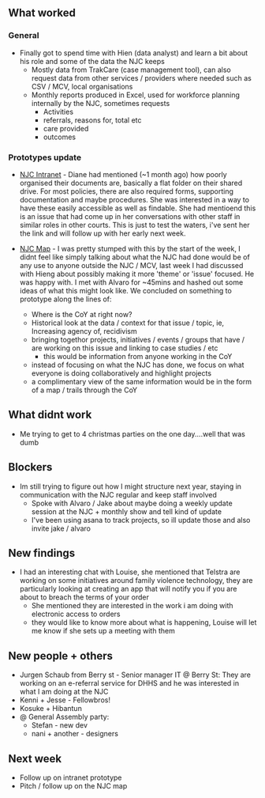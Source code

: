 ## What worked
### General
* Finally got to spend time with Hien (data analyst) and learn a bit about his role and some of the data the NJC keeps
  - Mostly data from TrakCare (case management tool), can also request data from other services / providers where needed such as CSV / MCV, local organisations
  - Monthly reports produced in Excel, used for workforce planning internally by the NJC, sometimes requests
    - Activities
    - referrals, reasons for, total etc
    - care provided
    - outcomes


### Prototypes update
* [NJC Intranet](http://njc-intranet.herokuapp.com) - Diane had mentioned (~1 month ago) how poorly organised their documents are, basically a flat folder on their shared drive. For most policies, there are also required forms, supporting documentation and maybe procedures. She was interested in a way to have these easily accessible as well as findable. She had mentioend this is an issue that had come up in her conversations with other staff in similar roles in other courts. This is just to test the waters, i've sent her the link and will follow up with her early next week.

* [NJC Map](https://app.moqups.com/ekigbo/5ZBPPdq0mn/view/page/a1c9a6a86) - I was pretty stumped with this by the start of the week, I didnt feel like simply talking about what the NJC had done would be of any use to anyone outside the NJC / MCV, last week I had discussed with Hieng about possibly making it more 'theme' or 'issue' focused. He was happy with. I met with Alvaro for ~45mins and hashed out some ideas of what this might look like. We concluded on something to prototype along the lines of:
  - Where is the CoY at right now?
  - Historical look at the data / context for that issue / topic, ie, Increasing agency of, recidivism
  - bringing togethor projects, initiatives / events / groups that have / are working on this issue and linking to case studies / etc
    - this would be information from anyone working in the CoY
  - instead of focusing on what the NJC has done, we focus on what everyone is doing collaboratively and highlight projects
  - a complimentary view of the same information would be in the form of a map / trails through the CoY

## What didnt work
- Me trying to get to 4 christmas parties on the one day....well that was dumb

## Blockers
* Im still trying to figure out how I might structure next year, staying in communication with the NJC regular and keep staff involved
  - Spoke with Alvaro / Jake about maybe doing a weekly update session at the NJC + monthly show and tell kind of update
  - I've been using asana to track projects, so ill update those and also invite jake / alvaro

## New findings
* I had an interesting chat with Louise, she mentioned that Telstra are working on some initiatives around family violence technology, they are particularly looking at creating an app that will notify you if you are about to breach the terms of your order
  - She mentioned they are interested in the work i am doing with electronic access to orders
  - they would like to know more about what is happening, Louise will let me know if she sets up a meeting with them

## New people + others
* Jurgen Schaub from Berry st - Senior manager IT @ Berry St: They are working on an e-referral service for DHHS and he was interested in what I am doing at the NJC
* Kenni + Jesse - Fellowbros!
* Kosuke + Hibantun
* @ General Assembly party:
  - Stefan - new dev
  - nani + another - designers


## Next week
* Follow up on intranet prototype
* Pitch / follow up on the NJC map
